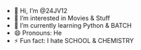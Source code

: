 - 👋 Hi, I’m @24JV12
- 👀 I’m interested in Movies & Stuff
- 🌱 I’m currently learning Python & BATCH
- 😄 Pronouns: He
- ⚡ Fun fact: I hate SCHOOL & CHEMISTRY
